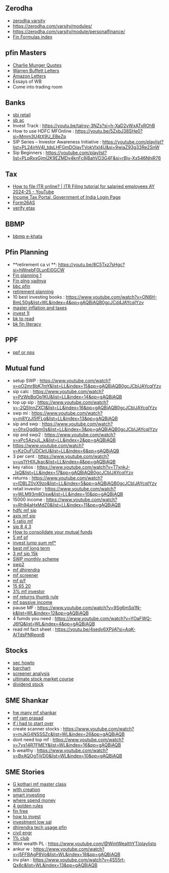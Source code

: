 ## Zerodha
* [zerodha varsity](https://zerodha.com/varsity/)
* https://zerodha.com/varsity/modules/
* https://zerodha.com/varsity/module/personalfinance/
* [Fin Formulas index](https://financeformulas.net/index.html)

## pfin Masters
* [Charlie Munger Quotes](https://tradingqna.com/t/charlie-mungers-100-quotes/139556)
* [Warren Buffett Letters](https://www.berkshirehathaway.com/letters/letters.html)
* [Amazon Letters](https://ir.aboutamazon.com/annual-reports-proxies-and-shareholder-letters/default.aspx)
* Essays of WB
* Come into trading room


## Banks
* [sbi retail](https://retail.onlinesbi.sbi/npersonal/rinb_videos.html)
* [sb ac](https://www.youtube.com/watch?v=wpwwvk8tq9c&list=PLmMyXRtEtJEZQgDhfwzneVk0C8deVJHCA&index=16&pp=gAQBiAQB)
* Invest Track : https://youtu.be/talrsy-3NZs?si=h-XaD2vWxATxROhB
* How to use HDFC MFOnline : https://youtu.be/5ZxbJ38SHe0?si=Mmm3U4tX9U_EBeZp
* SIP Series – Investor Awareness Initiative : https://youtube.com/playlist?list=PL24irhV4I_tdsLHFGmDOjavTVokVlxl4U&si=9wiaZ93g33Re2SnW
* Sip Beginners : https://youtube.com/playlist?list=PLpRxxGjml2K9EZMDy4knFc8jBahVD3G4F&si=rBjy-Xx546NhjR76

## Tax
* [How to file ITR online? | ITR Filing tutorial for salaried employees AY 2024-25 - YouTube](https://www.youtube.com/watch?v=ShWu6vniMgQ&t=1s)
* [Income Tax Portal, Government of India Login Page](https://eportal.incometax.gov.in/iec/foservices/#/login)
* [Form26AS](https://cleartax.in/s/view-form-26as-tax-credit-statement)
* [verify etax](https://cleartax.in/s/income-tax-e-verification-evc)

## BBMP
* [bbmp e-khata](https://youtu.be/uN6RK4Lq_-s?si=wHbXB5Kj1ci0O8dl)

## Pfin Planning
* **retirement ca vi **: https://youtu.be/8C5Txz7sHgc?si=hWnebF0LunEi0GCW
* [Fin planning 1](https://www.youtube.com/watch?v=xOhbfd0qANI&list=PLmMyXRtEtJEZQgDhfwzneVk0C8deVJHCA&index=31&pp=gAQBiAQB)
* [Fin plng yadnya](https://www.youtube.com/watch?v=Iwul6-o8QKU&list=PLmMyXRtEtJEZQgDhfwzneVk0C8deVJHCA&index=29&pp=gAQBiAQB)
* [bbc pfin](https://www.youtube.com/watch?v=qZI_Bp3OKFA&list=PLmMyXRtEtJEZQgDhfwzneVk0C8deVJHCA&index=12&pp=gAQBiAQB)
* [retirement planning](https://www.youtube.com/watch?v=J6DqLwrvqUY&list=PLmMyXRtEtJEZQgDhfwzneVk0C8deVJHCA&index=6&pp=gAQBiAQB)
* 10 best investing books : https://www.youtube.com/watch?v=ON6H-BmL50g&list=WL&index=4&pp=gAQBiAQB0gcJCd4JAYcqIYzv
* [master inflation and taxes](https://www.youtube.com/watch?v=SDdFMcC2iUQ&list=PLmMyXRtEtJEZQgDhfwzneVk0C8deVJHCA&index=21&pp=gAQBiAQB)
* [invest 1l](https://www.youtube.com/watch?v=Z2l2El31dhg&list=PLmMyXRtEtJEZQgDhfwzneVk0C8deVJHCA&index=4&pp=gAQBiAQB)
* [bk to read](https://www.youtube.com/watch?v=AAI6-zq25EE&list=PLmMyXRtEtJEZQgDhfwzneVk0C8deVJHCA&index=18&pp=gAQBiAQB)
* [bk fin literacy](https://www.youtube.com/watch?v=S2SoxwCMJGo&list=PLmMyXRtEtJEZQgDhfwzneVk0C8deVJHCA&index=19&pp=gAQBiAQB)

## PPF
* [ppf or nps](https://www.youtube.com/watch?v=60ALIIapZ5g&list=PLmMyXRtEtJEZQgDhfwzneVk0C8deVJHCA&index=17&pp=gAQBiAQB)

## Mutual fund
* setup SWP : https://www.youtube.com/watch?v=oO2mr8bK7mY&list=LL&index=15&pp=gAQBiAQB0gcJCbIJAYcqIYzv
* sip calc : https://www.youtube.com/watch?v=PzWpBqOp1KU&list=LL&index=14&pp=gAQBiAQB
* top up sip : https://www.youtube.com/watch?v=-2Q5InnZXCI&list=LL&index=16&pp=gAQBiAQB0gcJCbIJAYcqIYzv
* swp mi : https://www.youtube.com/watch?v=m8YzJl5fFLg&list=LL&index=13&pp=gAQBiAQB
* sip and swp : https://www.youtube.com/watch?v=0hxGgdibm0s&list=LL&index=3&pp=gAQBiAQB0gcJCbIJAYcqIYzv
* sip and swp2 : https://www.youtube.com/watch?v=xPc5AzyJL_k&list=LL&index=2&pp=gAQBiAQB
* https://www.youtube.com/watch?v=KzOuFUDCktU&list=LL&index=6&pp=gAQBiAQB
* 3 per cent : https://www.youtube.com/watch?v=us1YHIXJkac&list=LL&index=4&pp=gAQBiAQB
* key ratios : https://www.youtube.com/watch?v=T7xnkJ-_IsQ&list=LL&index=17&pp=gAQBiAQB0gcJCbIJAYcqIYzv
* returns : https://www.youtube.com/watch?v=IDBLZ0vX9zo&list=LL&index=5&pp=gAQBiAQB0gcJCbIJAYcqIYzv
* retail investor : https://www.youtube.com/watch?v=WLM93m8Ojsw&list=LL&index=10&pp=gAQBiAQB
* 15000 income : https://www.youtube.com/watch?v=Rh94aHxMdZ0&list=LL&index=11&pp=gAQBiAQB
* [hdfc mf sip](https://www.youtube.com/watch?v=D_v-mHE7wbY&list=PLmMyXRtEtJEZQgDhfwzneVk0C8deVJHCA&index=14&pp=gAQBiAQB)
* [axis mf sip](https://www.youtube.com/watch?v=ask2a4RT17w&list=PLmMyXRtEtJEZQgDhfwzneVk0C8deVJHCA&index=9&pp=gAQBiAQB)
* [5 ratio mf](https://www.youtube.com/watch?v=X1rbN1VRaxc&list=PLmMyXRtEtJEZQgDhfwzneVk0C8deVJHCA&index=37&pp=gAQBiAQB)
* [sip 8 4 3 ](https://www.youtube.com/watch?v=dzzC8i0reUw&list=PLmMyXRtEtJEZQgDhfwzneVk0C8deVJHCA&index=52&pp=gAQBiAQB)
* [How to consolidate your mutual funds](https://www.youtube.com/watch?v=nTFOwFmsyA4)
* [5 mf pf](https://www.youtube.com/watch?v=H0q-JnF1gh4&list=PLmMyXRtEtJEZQgDhfwzneVk0C8deVJHCA&index=13&pp=gAQBiAQB)
* [invest lump sum mf*](https://www.youtube.com/watch?v=A01OtTSq3wg&list=PLmMyXRtEtJEZQgDhfwzneVk0C8deVJHCA&index=3&pp=gAQBiAQB)
* [best mf long term](https://www.youtube.com/watch?v=sIaHNEAoCiA&list=PLmMyXRtEtJEZQgDhfwzneVk0C8deVJHCA&index=5&pp=gAQBiAQB)
* [3 mf sip 15k](https://www.youtube.com/watch?v=KQt7p3GhTdI&list=PLmMyXRtEtJEZQgDhfwzneVk0C8deVJHCA&index=20&pp=gAQBiAQB)
* [SWP monthly scheme](https://www.youtube.com/watch?v=Is_kEY9-5MY&list=PLmMyXRtEtJEZQgDhfwzneVk0C8deVJHCA&index=42&pp=gAQBiAQB)
* [swp2](https://www.youtube.com/watch?v=mqrjqD5GaWs&list=PLmMyXRtEtJEZQgDhfwzneVk0C8deVJHCA&index=28&pp=gAQBiAQB)
* [mf dhirendra](https://www.youtube.com/watch?v=xmQN82hmdAc&list=PLmMyXRtEtJEZQgDhfwzneVk0C8deVJHCA&index=46&pp=gAQBiAQB)
* [mf screener](https://www.youtube.com/watch?v=Y4NTACsUn6Y&list=PLmMyXRtEtJEZQgDhfwzneVk0C8deVJHCA&index=12&pp=gAQBiAQB)
* [mf p/f](https://www.youtube.com/watch?v=_RYyyCcpyaA&list=PLmMyXRtEtJEZQgDhfwzneVk0C8deVJHCA&index=2&pp=gAQBiAQB)
* [15 65 20](https://www.youtube.com/watch?v=NEzqHbtGa9U&list=PLmMyXRtEtJEZQgDhfwzneVk0C8deVJHCA&index=10&pp=gAQBiAQB)
* [3% mf investor](https://www.youtube.com/watch?v=us1YHIXJkac&list=PLmMyXRtEtJEZQgDhfwzneVk0C8deVJHCA&index=12&pp=gAQBiAQB)
* [mf returns thumb rule](https://www.youtube.com/watch?v=oqC7RqUzAl0&list=PLmMyXRtEtJEZQgDhfwzneVk0C8deVJHCA&index=14&pp=gAQBiAQB)
* [mf passive income](https://www.youtube.com/watch?v=jqUGHpOK1gA&list=PLmMyXRtEtJEZQgDhfwzneVk0C8deVJHCA&index=1&pp=gAQBiAQB)
* pause MF : https://www.youtube.com/watch?v=9Sg6mSq1N-k&list=WL&index=12&pp=gAQBiAQB
* 4 fumds you need : https://www.youtube.com/watch?v=YOaFWQ-J6fQ&list=WL&index=4&pp=gAQBiAQB
* read mf fact sheet : https://youtu.be/4sedv6XPjjA?si=AqK-AITdsPNReqnB


## Stocks
* [sec howto](https://www.youtube.com/watch?v=MMtd5BXcNnM&list=PLmMyXRtEtJEZQgDhfwzneVk0C8deVJHCA&index=5&pp=gAQBiAQB)
* [barchart](https://www.youtube.com/watch?v=w3MGd4bOVws&list=PLmMyXRtEtJEZQgDhfwzneVk0C8deVJHCA&index=20&pp=gAQBiAQB)
* [screener analysis](https://www.youtube.com/watch?v=cB331gXc310&list=PLmMyXRtEtJEZQgDhfwzneVk0C8deVJHCA&index=1&pp=gAQBiAQB)
* [ultimate stock market course](https://www.youtube.com/watch?v=Y3kzzE9Elns&list=PLmMyXRtEtJEZQgDhfwzneVk0C8deVJHCA&index=2&pp=gAQBiAQB)
* [dividend stock](https://www.youtube.com/watch?v=KKtyQlRXoDQ&list=PLmMyXRtEtJEZQgDhfwzneVk0C8deVJHCA&index=9&pp=gAQBiAQB)


## SME Shankar
* [hw many mf shankar](https://www.youtube.com/watch?v=ERLNMSxTkVc&list=PLmMyXRtEtJEZQgDhfwzneVk0C8deVJHCA&index=15&pp=gAQBiAQB)
* [mf ram prasad](https://www.youtube.com/watch?v=dt60T00CHh4&list=PLmMyXRtEtJEZQgDhfwzneVk0C8deVJHCA&index=11&pp=gAQBiAQB)
* [if i had to start over](https://www.youtube.com/watch?v=qj5XkVoOGn4&list=PLmMyXRtEtJEZQgDhfwzneVk0C8deVJHCA&index=18&pp=gAQBiAQB)
* create scanner stocks : https://www.youtube.com/watch?v=mJkG4NSSSZc&list=WL&index=26&pp=gAQBiAQB
* dont need top mf : https://www.youtube.com/watch?v=7ys14R7FMEY&list=WL&index=16&pp=gAQBiAQB
* b wealthy : https://www.youtube.com/watch?v=BxAQOgTjVD0&list=WL&index=10&pp=gAQBiAQB


## SME Stories
* [G kothari mf master class](https://www.youtube.com/watch?v=qqipukZ25GA&list=PLmMyXRtEtJEZQgDhfwzneVk0C8deVJHCA&index=19&pp=gAQBiAQB)
* [wlth creation](https://www.youtube.com/watch?v=vVZl9n7fgg0&list=PLmMyXRtEtJEZQgDhfwzneVk0C8deVJHCA&index=7&pp=gAQBiAQB)
* [smart investing](https://www.youtube.com/watch?v=Zbonc-tQZhQ&list=PLmMyXRtEtJEZQgDhfwzneVk0C8deVJHCA&index=8&pp=gAQBiAQB)
* [where spend money](https://www.youtube.com/watch?v=Lf7XEqz2HYk&list=PLmMyXRtEtJEZQgDhfwzneVk0C8deVJHCA&index=10&pp=gAQBiAQB)
* [4 golden rules](https://www.youtube.com/watch?v=ZVuhdiOcKqw&list=PLmMyXRtEtJEZQgDhfwzneVk0C8deVJHCA&index=11&pp=gAQBiAQB)
* [fin free](https://www.youtube.com/watch?v=6i4iKxVcFmQ&list=PLmMyXRtEtJEZQgDhfwzneVk0C8deVJHCA&index=8&pp=gAQBiAQB)
* [how to invest](https://www.youtube.com/watch?v=4WN6qVpOLxM&list=PLmMyXRtEtJEZQgDhfwzneVk0C8deVJHCA&index=9&pp=gAQBiAQB)
* [investment low sal](https://www.youtube.com/watch?v=eLTgu4YfyFg&list=PLmMyXRtEtJEZQgDhfwzneVk0C8deVJHCA&index=7&pp=gAQBiAQB)
* [dhirendra tech usage pfin](https://www.youtube.com/watch?v=yYkI-JVgxYg&list=PLmMyXRtEtJEZQgDhfwzneVk0C8deVJHCA&index=13&pp=gAQBiAQB)
* [civil engr](https://www.youtube.com/watch?v=wEvbI-ToHZw&list=PLmMyXRtEtJEZQgDhfwzneVk0C8deVJHCA&index=14&pp=gAQBiAQB)
* [1% club](https://www.youtube.com/watch?v=dUYRdW6fYTk&list=PLmMyXRtEtJEZQgDhfwzneVk0C8deVJHCA&index=22&pp=gAQBiAQB)
* Wint wealth PL : https://www.youtube.com/@WintWealthYT/playlists
* ankur w : https://www.youtube.com/watch?v=j5FFBAgP8Vo&list=WL&index=18&pp=gAQBiAQB
* inv plan : https://www.youtube.com/watch?v=4S55rt-Qx8c&list=WL&index=13&pp=gAQBiAQB

